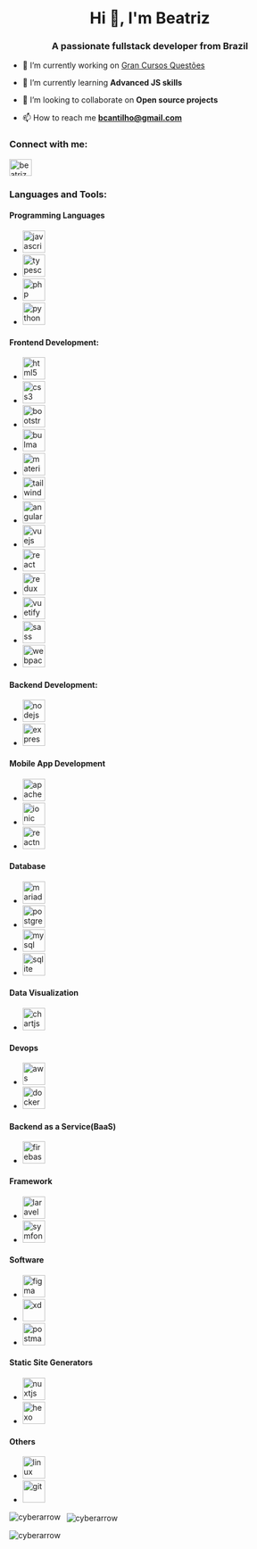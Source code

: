 <h1 align="center">Hi 👋, I'm Beatriz</h1>
<h3 align="center">A passionate fullstack developer from Brazil</h3>

- 🔭 I’m currently working on [Gran Cursos Questões](https://questoes.grancursosonline.com.br/)

- 🌱 I’m currently learning **Advanced JS skills**

- 👯 I’m looking to collaborate on **Open source projects**

- 📫 How to reach me **bcantilho@gmail.com**

<h3 align="left">Connect with me:</h3>
<p align="left">
<a href="https://linkedin.com/in/beatriz cantilho" target="blank">
  <img align="center" src="https://cdn.jsdelivr.net/npm/simple-icons@3.0.1/icons/linkedin.svg" alt="beatriz cantilho" height="30" width="40" />
</a>
</p>

<h3 align="left">Languages and Tools:</h3>
<div>
  <h4>Programming Languages</h4>
  <ul>
    <li>
      <a href="https://developer.mozilla.org/en-US/docs/Web/JavaScript" target="_blank"> 
        <img src="https://devicons.github.io/devicon/devicon.git/icons/javascript/javascript-original.svg" alt="javascript" width="40" height="40"/> 
      </a> 
    </li>
    <li>
      <a href="https://www.typescriptlang.org/" target="_blank"> 
        <img src="https://devicons.github.io/devicon/devicon.git/icons/typescript/typescript-original.svg" alt="typescript" width="40" height="40"/>
      </a>
    </li>
    <li>
      <a href="https://www.php.net" target="_blank"> 
        <img src="https://devicons.github.io/devicon/devicon.git/icons/php/php-original.svg" alt="php" width="40" height="40"/> 
      </a> 
    </li>
    <li>
      <a href="https://www.python.org" target="_blank"> 
        <img src="https://devicons.github.io/devicon/devicon.git/icons/python/python-original.svg" alt="python" width="40" height="40"/> 
      </a> 
    </li>
  </ul>
</div>
<div>
  <h4>Frontend Development:</h4>
  <ul>
    <li>
      <a href="https://www.w3.org/html/" target="_blank"> 
        <img src="https://devicons.github.io/devicon/devicon.git/icons/html5/html5-original-wordmark.svg" alt="html5" width="40" height="40"/> 
      </a> 
    </li>
    <li>
      <a href="https://www.w3schools.com/css/" target="_blank">
        <img src="https://devicons.github.io/devicon/devicon.git/icons/css3/css3-original-wordmark.svg" alt="css3" width="40" height="40"/> 
      </a> 
    </li>
    <li>
      <a href="https://getbootstrap.com" target="_blank"> 
        <img src="https://devicons.github.io/devicon/devicon.git/icons/bootstrap/bootstrap-plain.svg" alt="bootstrap" width="40" height="40"/>
      </a> 
    </li>
    <li>
      <a href="https://bulma.io/" target="_blank">
        <img src="https://raw.githubusercontent.com/gilbarbara/logos/804dc257b59e144eaca5bc6ffd16949752c6f789/logos/bulma.svg" alt="bulma" width="40" height="40"/>
       </a> 
    </li>
    <li>
      <a href="https://materializecss.com/" target="_blank"> 
        <img src="https://raw.githubusercontent.com/prplx/svg-logos/5585531d45d294869c4eaab4d7cf2e9c167710a9/svg/materialize.svg" alt="materialize" width="40" height="40"/> 
      </a>
    </li>
    <li>
      <a href="https://tailwindcss.com/" target="_blank"> 
        <img src="https://www.vectorlogo.zone/logos/tailwindcss/tailwindcss-icon.svg" alt="tailwind" width="40" height="40"/> 
      </a> 
    </li>
    <li>
      <a href="https://angular.io" target="_blank"> 
        <img src="https://devicons.github.io/devicon/devicon.git/icons/angularjs/angularjs-original.svg" alt="angularjs" width="40" height="40"/> 
      </a>
    </li>
    <li>
      <a href="https://vuejs.org/" target="_blank"> 
        <img src="https://devicons.github.io/devicon/devicon.git/icons/vuejs/vuejs-original-wordmark.svg" alt="vuejs" width="40" height="40"/> 
      </a> 
    </li>
    <li>
      <a href="https://reactjs.org/" target="_blank"> 
        <img src="https://devicons.github.io/devicon/devicon.git/icons/react/react-original-wordmark.svg" alt="react" width="40" height="40"/> 
      </a> 
    </li>
    <li>
      <a href="https://redux.js.org" target="_blank"> 
        <img src="https://devicons.github.io/devicon/devicon.git/icons/redux/redux-original.svg" alt="redux" width="40" height="40"/> 
      </a> 
    </li>
    <li>
      <a href="https://vuetifyjs.com/en/" target="_blank"> 
        <img src="https://bestofjs.org/logos/vuetify.svg" alt="vuetify" width="40" height="40"/> 
      </a> 
    </li>
    <li>
      <a href="https://sass-lang.com" target="_blank"> 
        <img src="https://devicons.github.io/devicon/devicon.git/icons/sass/sass-original.svg" alt="sass" width="40" height="40"/> 
      </a> 
    </li>
    <li>
      <a href="https://webpack.js.org" target="_blank"> 
        <img src="https://devicons.github.io/devicon/devicon.git/icons/webpack/webpack-original.svg" alt="webpack" width="40" height="40"/> 
      </a> 
    </li>
  </ul>
</div>
<div>
  <h4>Backend Development:</h4>
  <ul>
    <li>
      <a href="https://nodejs.org" target="_blank"> 
        <img src="https://devicons.github.io/devicon/devicon.git/icons/nodejs/nodejs-original-wordmark.svg" alt="nodejs" width="40" height="40"/> 
      </a> 
    </li>
    <li>
      <a href="https://expressjs.com" target="_blank"> 
        <img src="https://devicons.github.io/devicon/devicon.git/icons/express/express-original-wordmark.svg" alt="express" width="40" height="40"/> 
      </a> 
    </li>
  </ul>
</div>
<div>
  <h4>Mobile App Development</h4>
  <ul>
    <li>
      <a href="https://cordova.apache.org/" target="_blank"> 
        <img src="https://www.vectorlogo.zone/logos/apache_cordova/apache_cordova-icon.svg" alt="apachecordova" width="40" height="40"/>
      </a> 
    </li>
    <li>
      <a href="https://ionicframework.com" target="_blank"> 
        <img src="https://upload.wikimedia.org/wikipedia/commons/d/d1/Ionic_Logo.svg" alt="ionic" width="40" height="40"/> 
      </a> 
    </li>
    <li>
      <a href="https://reactnative.dev/" target="_blank"> 
        <img src="https://reactnative.dev/img/header_logo.svg" alt="reactnative" width="40" height="40"/> 
      </a> 
    </li>
  </ul>
</div>
<div>
  <h4>Database</h4>
  <ul>
    <li>
      <a href="https://mariadb.org/" target="_blank">
        <img src="https://www.vectorlogo.zone/logos/mariadb/mariadb-icon.svg" alt="mariadb" width="40" height="40"/> 
      </a> 
    </li>
    <li>
      <a href="https://www.postgresql.org" target="_blank"> 
        <img src="https://devicons.github.io/devicon/devicon.git/icons/postgresql/postgresql-original-wordmark.svg" alt="postgresql" width="40" height="40"/> 
      </a> 
    </li>
    <li>
      <a href="https://www.mysql.com/" target="_blank"> 
        <img src="https://devicons.github.io/devicon/devicon.git/icons/mysql/mysql-original-wordmark.svg" alt="mysql" width="40" height="40"/> 
      </a> 
    </li>
    <li>
      <a href="https://www.sqlite.org/" target="_blank"> 
        <img src="https://www.vectorlogo.zone/logos/sqlite/sqlite-icon.svg" alt="sqlite" width="40" height="40"/> 
      </a> 
    </li>
  </ul>
</div>
<div>
  <h4>Data Visualization</h4>
  <ul>
    <li>
      <a href="https://www.chartjs.org" target="_blank"> 
        <img src="https://www.chartjs.org/media/logo-title.svg" alt="chartjs" width="40" height="40"/> 
      </a> 
    </li>
  </ul>
</div>
<div>
  <h4>Devops</h4>
  <ul>
    <li>
      <a href="https://aws.amazon.com" target="_blank"> 
        <img src="https://devicons.github.io/devicon/devicon.git/icons/amazonwebservices/amazonwebservices-original-wordmark.svg" alt="aws" width="40" height="40"/> 
      </a> 
    </li>
    <li>
      <a href="https://www.docker.com/" target="_blank"> 
        <img src="https://devicons.github.io/devicon/devicon.git/icons/docker/docker-original-wordmark.svg" alt="docker" width="40" height="40"/> 
      </a>
    </li>
  </ul>
</div>
<div>
  <h4>Backend as a Service(BaaS)</h4>
  <ul>
    <li>
      <a href="https://firebase.google.com/" target="_blank"> 
        <img src="https://www.vectorlogo.zone/logos/firebase/firebase-icon.svg" alt="firebase" width="40" height="40"/>
      </a> 
    </li>
  </ul>
</div>
<div>
  <h4>Framework</h4>
  <ul>
    <li>
      <a href="https://laravel.com/" target="_blank"> 
        <img src="https://devicons.github.io/devicon/devicon.git/icons/laravel/laravel-plain-wordmark.svg" alt="laravel" width="40" height="40"/> 
      </a> 
    </li>
    <li>
      <a href="https://symfony.com" target="_blank"> 
        <img src="https://symfony.com/logos/symfony_black_03.svg" alt="symfony" width="40" height="40"/> 
      </a>
    </li>
  </ul>
</div>
<div>
  <h4>Software</h4>
  <ul>
    <li>
      <a href="https://www.figma.com/" target="_blank">
        <img src="https://www.vectorlogo.zone/logos/figma/figma-icon.svg" alt="figma" width="40" height="40"/> 
      </a> 
    </li>
    <li>
      <a href="https://www.adobe.com/products/xd.html" target="_blank"> 
        <img src="https://cdn.worldvectorlogo.com/logos/adobe-xd.svg" alt="xd" width="40" height="40"/> 
      </a>
    </li>
    <li>
      <a href="https://postman.com" target="_blank"> 
        <img src="https://www.vectorlogo.zone/logos/getpostman/getpostman-icon.svg" alt="postman" width="40" height="40"/> 
      </a> 
    </li>
  </ul>
</div>
<div>
  <h4>Static Site Generators</h4>
  <ul>
    <li>
      <a href="https://nuxtjs.org/" target="_blank"> 
        <img src="https://www.vectorlogo.zone/logos/nuxtjs/nuxtjs-icon.svg" alt="nuxtjs" width="40" height="40"/> 
      </a> 
    </li>
    <li>
      <a href="hexo.io/" target="_blank"> 
        <img src="https://www.vectorlogo.zone/logos/hexoio/hexoio-icon.svg" alt="hexo" width="40" height="40"/> 
      </a> 
    </li>
  </ul>
</div>
<div>
  <h4>Others</h4>
  <ul>
    <li>
      <a href="https://www.linux.org/" target="_blank"> 
        <img src="https://devicons.github.io/devicon/devicon.git/icons/linux/linux-original.svg" alt="linux" width="40" height="40"/> 
      </a> 
    </li>
    <li>
      <a href="https://git-scm.com/" target="_blank">
        <img src="https://www.vectorlogo.zone/logos/git-scm/git-scm-icon.svg" alt="git" width="40" height="40"/> 
       </a> 
    </li>
  </ul>
</div>
              

<p>
  <img align="left" src="https://github-readme-stats.vercel.app/api/top-langs?username=cyberarrow&show_icons=true&locale=en&layout=compact" alt="cyberarrow" />
</p>

<p>&nbsp;
  <img align="center" src="https://github-readme-stats.vercel.app/api?username=cyberarrow&show_icons=true&locale=en" alt="cyberarrow" />
</p>

<p>
  <img align="center" src="https://github-readme-streak-stats.herokuapp.com/?user=cyberarrow&" alt="cyberarrow" />
</p>
